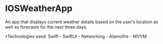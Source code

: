# IOSWeatherApp
An app that displays current weather details based on the user’s location as well as forecasts for the next three days.

•Technologies used:
Swift - SwiftUI - Networking - Alamoifre - MVVM 

